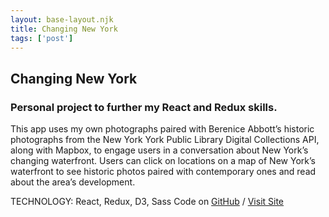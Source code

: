 ```yaml
---
layout: base-layout.njk
title: Changing New York
tags: ['post']
---
```


## Changing New York
### Personal project to further my React and Redux skills.

This app uses my own photographs paired with Berenice Abbott’s historic photographs from the New York York Public Library Digital Collections API, along with Mapbox, to engage users in a conversation about New York’s changing waterfront. Users can click on locations on a map of New York’s waterfront to see historic photos paired with contemporary ones and read about the area’s development.

TECHNOLOGY: React, Redux, D3, Sass
Code on <a href="https://github.com/NickHimmel/changing-new-york-app" target="_blank">GitHub</a> / <a href="https://changing-new-york-app.herokuapp.com/" target="_blank">Visit Site</a> 
